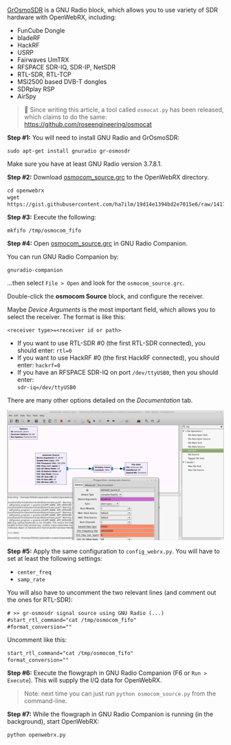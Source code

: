 <a href="http://sdr.osmocom.org/trac/wiki/GrOsmoSDR">GrOsmoSDR</a> is a GNU Radio block, which allows you to use variety of SDR hardware with OpenWebRX, including:

* FunCube Dongle
* bladeRF
* ​HackRF
* USRP
* ​Fairwaves UmTRX
* RFSPACE ​SDR-IQ, ​SDR-IP, ​NetSDR 
* RTL-SDR, RTL-TCP
* MSi2500 based DVB-T dongles 
* ​SDRplay RSP
* ​AirSpy 

> :green_book: Since writing this article, a tool called `osmocat.py` has been released, which claims to do the same: https://github.com/roseengineering/osmocat

**Step #1:** You will need to install GNU Radio and GrOsmoSDR:

    sudo apt-get install gnuradio gr-osmosdr

Make sure you have at least GNU Radio version 3.7.8.1.

**Step #2:** Download [osmocom_source.grc](https://gist.githubusercontent.com/ha7ilm/19d14e1394bd2e7015e6/raw/141720f8b2b6da725fbcfc8959ee4ea4547b53a8/osmocom_source.grc) to the OpenWebRX directory.

    cd openwebrx
    wget https://gist.githubusercontent.com/ha7ilm/19d14e1394bd2e7015e6/raw/141720f8b2b6da725fbcfc8959ee4ea4547b53a8/osmocom_source.grc

**Step #3:** Execute the following:

    mkfifo /tmp/osmocom_fifo

**Step #4:** Open [osmocom_source.grc](https://gist.githubusercontent.com/ha7ilm/19d14e1394bd2e7015e6/raw/141720f8b2b6da725fbcfc8959ee4ea4547b53a8/osmocom_source.grc) in GNU Radio Companion. 

You can run GNU Radio Companion by:

    gnuradio-companion

...then select `File > Open` and look for the `osmocom_source.grc`.

Double-click the **osmocom Source** block, and configure the receiver.

Maybe *Device Arguments* is the most important field, which allows you to select the receiver. The format is like this: 

    <receiver type>=<receiver id or path>

* If you want to use RTL-SDR #0 (the first RTL-SDR connected), you should enter: `rtl=0`
* If you want to use HackRF #0 (the first HackRF connected), you should enter: `hackrf=0`
* If you have an RFSPACE SDR-IQ on port `/dev/ttyUSB0`, then you should enter:<br/>`sdr-iq=/dev/ttyUSB0`

There are many other options detailed on the *Documentation* tab.

![osmocom_source](images/osmocom_source_config.png)

**Step #5:** Apply the same configuration to `config_webrx.py`. You will have to set at least the following settings:
* `center_freq`
* `samp_rate`

You will also have to uncomment the two relevant lines (and comment out the ones for RTL-SDR):

    # >> gr-osmosdr signal source using GNU Radio (...)
    #start_rtl_command="cat /tmp/osmocom_fifo"
    #format_conversion=""

Uncomment like this:

    start_rtl_command="cat /tmp/osmocom_fifo"
    format_conversion=""


**Step #6:** Execute the flowgraph in GNU Radio Companion (F6 or `Run > Execute`). This will supply the I/Q data for OpenWebRX.

> Note: next time you can just run `python osmocom_source.py` from the command-line.

**Step #7:** While the flowgraph in GNU Radio Companion is running (in the background), start OpenWebRX:

    python openwebrx.py



 



